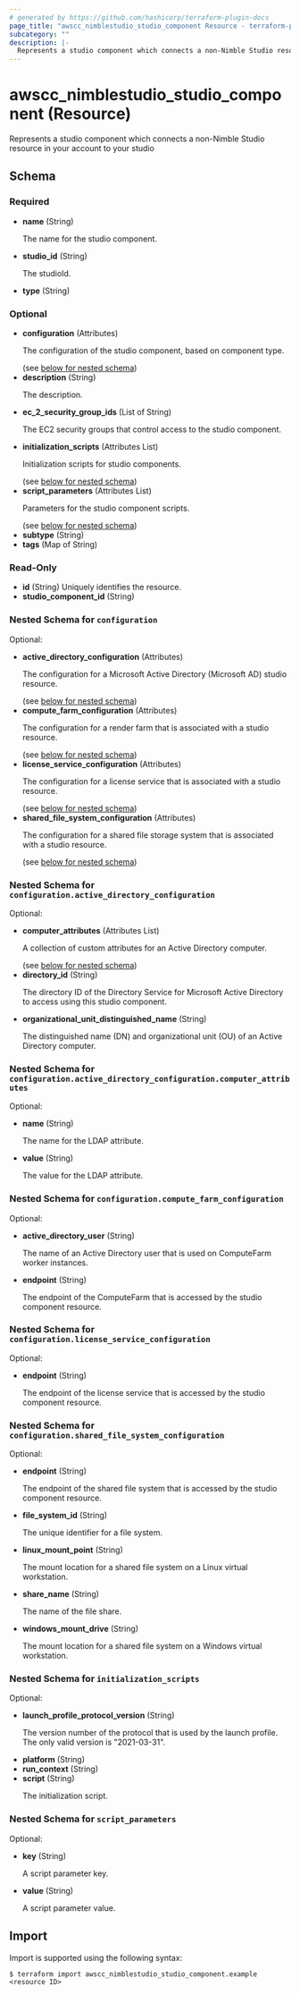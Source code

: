 ```yaml
---
# generated by https://github.com/hashicorp/terraform-plugin-docs
page_title: "awscc_nimblestudio_studio_component Resource - terraform-provider-awscc"
subcategory: ""
description: |-
  Represents a studio component which connects a non-Nimble Studio resource in your account to your studio
---
```


# awscc_nimblestudio_studio_component (Resource)

Represents a studio component which connects a non-Nimble Studio resource in your account to your studio



<!-- schema generated by tfplugindocs -->
## Schema

### Required

- **name** (String) <p>The name for the studio component.</p>
- **studio_id** (String) <p>The studioId. </p>
- **type** (String)

### Optional

- **configuration** (Attributes) <p>The configuration of the studio component, based on component type.</p> (see [below for nested schema](#nestedatt--configuration))
- **description** (String) <p>The description.</p>
- **ec_2_security_group_ids** (List of String) <p>The EC2 security groups that control access to the studio component.</p>
- **initialization_scripts** (Attributes List) <p>Initialization scripts for studio components.</p> (see [below for nested schema](#nestedatt--initialization_scripts))
- **script_parameters** (Attributes List) <p>Parameters for the studio component scripts.</p> (see [below for nested schema](#nestedatt--script_parameters))
- **subtype** (String)
- **tags** (Map of String)

### Read-Only

- **id** (String) Uniquely identifies the resource.
- **studio_component_id** (String)

<a id="nestedatt--configuration"></a>
### Nested Schema for `configuration`

Optional:

- **active_directory_configuration** (Attributes) <p>The configuration for a Microsoft Active Directory (Microsoft AD) studio resource.</p> (see [below for nested schema](#nestedatt--configuration--active_directory_configuration))
- **compute_farm_configuration** (Attributes) <p>The configuration for a render farm that is associated with a studio resource.</p> (see [below for nested schema](#nestedatt--configuration--compute_farm_configuration))
- **license_service_configuration** (Attributes) <p>The configuration for a license service that is associated with a studio resource.</p> (see [below for nested schema](#nestedatt--configuration--license_service_configuration))
- **shared_file_system_configuration** (Attributes) <p>The configuration for a shared file storage system that is associated with a studio resource.</p> (see [below for nested schema](#nestedatt--configuration--shared_file_system_configuration))

<a id="nestedatt--configuration--active_directory_configuration"></a>
### Nested Schema for `configuration.active_directory_configuration`

Optional:

- **computer_attributes** (Attributes List) <p>A collection of custom attributes for an Active Directory computer.</p> (see [below for nested schema](#nestedatt--configuration--active_directory_configuration--computer_attributes))
- **directory_id** (String) <p>The directory ID of the Directory Service for Microsoft Active Directory to access using this studio component.</p>
- **organizational_unit_distinguished_name** (String) <p>The distinguished name (DN) and organizational unit (OU) of an Active Directory computer.</p>

<a id="nestedatt--configuration--active_directory_configuration--computer_attributes"></a>
### Nested Schema for `configuration.active_directory_configuration.computer_attributes`

Optional:

- **name** (String) <p>The name for the LDAP attribute.</p>
- **value** (String) <p>The value for the LDAP attribute.</p>



<a id="nestedatt--configuration--compute_farm_configuration"></a>
### Nested Schema for `configuration.compute_farm_configuration`

Optional:

- **active_directory_user** (String) <p>The name of an Active Directory user that is used on ComputeFarm worker instances.</p>
- **endpoint** (String) <p>The endpoint of the ComputeFarm that is accessed by the studio component resource.</p>


<a id="nestedatt--configuration--license_service_configuration"></a>
### Nested Schema for `configuration.license_service_configuration`

Optional:

- **endpoint** (String) <p>The endpoint of the license service that is accessed by the studio component resource.</p>


<a id="nestedatt--configuration--shared_file_system_configuration"></a>
### Nested Schema for `configuration.shared_file_system_configuration`

Optional:

- **endpoint** (String) <p>The endpoint of the shared file system that is accessed by the studio component resource.</p>
- **file_system_id** (String) <p>The unique identifier for a file system.</p>
- **linux_mount_point** (String) <p>The mount location for a shared file system on a Linux virtual workstation.</p>
- **share_name** (String) <p>The name of the file share.</p>
- **windows_mount_drive** (String) <p>The mount location for a shared file system on a Windows virtual workstation.</p>



<a id="nestedatt--initialization_scripts"></a>
### Nested Schema for `initialization_scripts`

Optional:

- **launch_profile_protocol_version** (String) <p>The version number of the protocol that is used by the launch profile. The only valid version is "2021-03-31".</p>
- **platform** (String)
- **run_context** (String)
- **script** (String) <p>The initialization script.</p>


<a id="nestedatt--script_parameters"></a>
### Nested Schema for `script_parameters`

Optional:

- **key** (String) <p>A script parameter key.</p>
- **value** (String) <p>A script parameter value.</p>

## Import

Import is supported using the following syntax:

```shell
$ terraform import awscc_nimblestudio_studio_component.example <resource ID>
```
